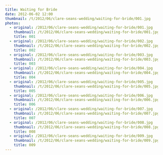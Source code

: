 ```yaml
---
title: Waiting for Bride
date: 2012-06-02 12:00
thumbnail: /t/2012/06/clare-seans-wedding/waiting-for-bride/001.jpg
photos:
  - original: /2012/06/clare-seans-wedding/waiting-for-bride/001.jpg
    thumbnail: /t/2012/06/clare-seans-wedding/waiting-for-bride/001.jpg
    title: 001
  - original: /2012/06/clare-seans-wedding/waiting-for-bride/002.jpg
    thumbnail: /t/2012/06/clare-seans-wedding/waiting-for-bride/002.jpg
    title: 002
  - original: /2012/06/clare-seans-wedding/waiting-for-bride/003.jpg
    thumbnail: /t/2012/06/clare-seans-wedding/waiting-for-bride/003.jpg
    title: 003
  - original: /2012/06/clare-seans-wedding/waiting-for-bride/004.jpg
    thumbnail: /t/2012/06/clare-seans-wedding/waiting-for-bride/004.jpg
    title: 004
  - original: /2012/06/clare-seans-wedding/waiting-for-bride/005.jpg
    thumbnail: /t/2012/06/clare-seans-wedding/waiting-for-bride/005.jpg
    title: 005
  - original: /2012/06/clare-seans-wedding/waiting-for-bride/006.jpg
    thumbnail: /t/2012/06/clare-seans-wedding/waiting-for-bride/006.jpg
    title: 006
  - original: /2012/06/clare-seans-wedding/waiting-for-bride/007.jpg
    thumbnail: /t/2012/06/clare-seans-wedding/waiting-for-bride/007.jpg
    title: 007
  - original: /2012/06/clare-seans-wedding/waiting-for-bride/008.jpg
    thumbnail: /t/2012/06/clare-seans-wedding/waiting-for-bride/008.jpg
    title: 008
  - original: /2012/06/clare-seans-wedding/waiting-for-bride/009.jpg
    thumbnail: /t/2012/06/clare-seans-wedding/waiting-for-bride/009.jpg
    title: 009
---
```

